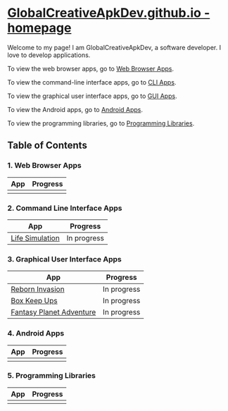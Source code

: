# [GlobalCreativeApkDev.github.io - homepage](https://GlobalCreativeApkDev.github.io/)

Welcome to my page! I am GlobalCreativeApkDev, a software developer. I love to
develop applications.

To view the web browser apps, go to [Web Browser Apps](https://globalcreativeapkdev.github.io/web-browser-apps/).

To view the command-line interface apps, go to [CLI Apps](https://globalcreativeapkdev.github.io/cli-apps/).

To view the graphical user interface apps, go to [GUI Apps](https://globalcreativeapkdev.github.io/gui-apps/).

To view the Android apps, go to [Android Apps](https://globalcreativeapkdev.github.io/android-apps/).

To view the programming libraries, go to [Programming Libraries](https://globalcreativeapkdev.github.io/programming-libraries/).

## Table of Contents

### 1. Web Browser Apps

| App | Progress | 
|-----|----------|
|     |          | 

### 2. Command Line Interface Apps

| App                                                    | Progress    | 
|--------------------------------------------------------|-------------|
| [Life Simulation](cli-apps/LIFE_SIMULATION/index.html) | In progress | 

### 3. Graphical User Interface Apps

| App                                                                                           | Progress    | 
|-----------------------------------------------------------------------------------------------|-------------|
| [Reborn Invasion](gui-apps/RebornInvasion/RebornInvasion/index.html)                          | In progress |
| [Box Keep Ups](gui-apps/BoxKeepUps/BoxKeepUps/index.html)                                     | In progress |
| [Fantasy Planet Adventure](gui-apps/FantasyPlanetAdventure/FantasyPlanetAdventure/index.html) | In progress |

### 4. Android Apps

| App | Progress | 
|-----|----------|
|     |          | 

### 5. Programming Libraries

| App | Progress | 
|-----|----------|
|     |          | 


